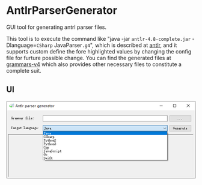 # AntlrParserGenerator
GUI tool for generating antrl parser files.

This tool is to execute the command like "java -jar `antlr-4.8-complete.jar` -Dlanguage=`CSharp` JavaParser`.g4`", which is described at [antlr](https://github.com/antlr/antlr4),
and it supports custom define the fore highlighted values by changing the config file for furture possible change.
You can find the generated files at [grammars-v4](https://github.com/antlr/grammars-v4) which also provides other necessary files to constitute a complete suit.

## UI
![screenshot](https://github.com/victor-wiki/StaticResources/blob/master/StaticResources/images/projs/AntlrParserGenerator/main.png?raw=true)
